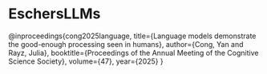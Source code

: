 # EschersLLMs

@inproceedings{cong2025language,
  title={Language models demonstrate the good-enough processing seen in humans},
  author={Cong, Yan and Rayz, Julia},
  booktitle={Proceedings of the Annual Meeting of the Cognitive Science Society},
  volume={47},
  year={2025}
}

